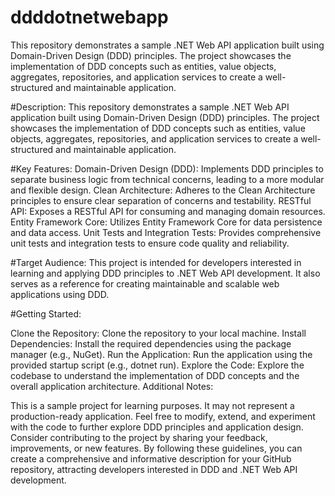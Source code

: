 # ddddotnetwebapp
This repository demonstrates a sample .NET Web API application built using Domain-Driven Design (DDD) principles. The project showcases the implementation of DDD concepts such as entities, value objects, aggregates, repositories, and application services to create a well-structured and maintainable application.

#Description:
This repository demonstrates a sample .NET Web API application built using Domain-Driven Design (DDD) principles. The project showcases the implementation of DDD concepts such as entities, value objects, aggregates, repositories, and application services to create a well-structured and maintainable application.

#Key Features:
Domain-Driven Design (DDD): Implements DDD principles to separate business logic from technical concerns, leading to a more modular and flexible design.
Clean Architecture: Adheres to the Clean Architecture principles to ensure clear separation of concerns and testability.
RESTful API: Exposes a RESTful API for consuming and managing domain resources.
Entity Framework Core: Utilizes Entity Framework Core for data persistence and data access.
Unit Tests and Integration Tests: Provides comprehensive unit tests and integration tests to ensure code quality and reliability.

#Target Audience:
This project is intended for developers interested in learning and applying DDD principles to .NET Web API development. It also serves as a reference for creating maintainable and scalable web applications using DDD.

#Getting Started:

Clone the Repository: Clone the repository to your local machine.
Install Dependencies: Install the required dependencies using the package manager (e.g., NuGet).
Run the Application: Run the application using the provided startup script (e.g., dotnet run).
Explore the Code: Explore the codebase to understand the implementation of DDD concepts and the overall application architecture.
Additional Notes:

This is a sample project for learning purposes. It may not represent a production-ready application.
Feel free to modify, extend, and experiment with the code to further explore DDD principles and application design.
Consider contributing to the project by sharing your feedback, improvements, or new features.
By following these guidelines, you can create a comprehensive and informative description for your GitHub repository, attracting developers interested in DDD and .NET Web API development.
